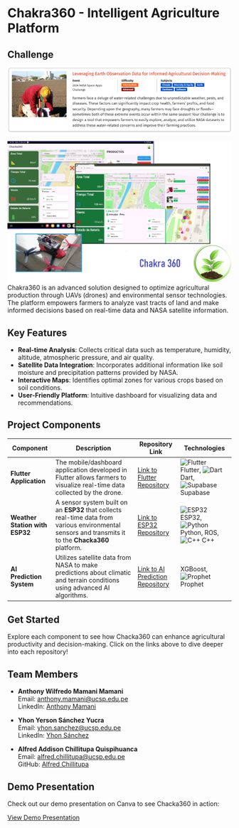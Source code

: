 # Chakra360 - Intelligent Agriculture Platform

## Challenge
![Chacka360 Challenge](/images/challenge.PNG)

![Chakra360 Challenge](/images/gooapp.jpg)
Chakra360 is an advanced solution designed to optimize agricultural production through UAVs (drones) and environmental sensor technologies. The platform empowers farmers to analyze vast tracts of land and make informed decisions based on real-time data and NASA satellite information.

## Key Features
- **Real-time Analysis**: Collects critical data such as temperature, humidity, altitude, atmospheric pressure, and air quality.
- **Satellite Data Integration**: Incorporates additional information like soil moisture and precipitation patterns provided by NASA.
- **Interactive Maps**: Identifies optimal zones for various crops based on soil conditions.
- **User-Friendly Platform**: Intuitive dashboard for visualizing data and recommendations.

## Project Components

| Component                                 | Description                                                                                       | Repository Link                                      | Technologies                                                                                                        |
|-------------------------------------------|---------------------------------------------------------------------------------------------------|-----------------------------------------------------|---------------------------------------------------------------------------------------------------------------------|
| **Flutter Application**                   | The mobile/dashboard application developed in Flutter allows farmers to visualize real-time data collected by the drone. | [Link to Flutter Repository](https://github.com/yysy001/NasaSpaceChallenge) | ![Flutter](https://img.icons8.com/color/48/000000/flutter.png) Flutter, ![Dart](https://img.icons8.com/color/48/000000/dart.png) Dart, ![Supabase](https://img.icons8.com/color/48/000000/supabase.png) Supabase |
| **Weather Station with ESP32**           | A sensor system built on an **ESP32** that collects real-time data from various environmental sensors and transmits it to the **Chacka360** platform. | [Link to ESP32 Repository](https://github.com/yysy001/NasaSpaceChallengeHard) | ![ESP32](https://img.icons8.com/color/48/000000/arduino.png) ESP32, ![Python](https://img.icons8.com/color/48/000000/python.png) Python,  ROS, ![C++](https://img.icons8.com/color/48/000000/c-plus-plus-logo.png) C++ |
| **AI Prediction System**                  | Utilizes satellite data from NASA to make predictions about climatic and terrain conditions using advanced AI algorithms. | [Link to AI Prediction Repository](https://github.com/yysy001/NasaSpaceChanllengeIA) |  XGBoost, ![Prophet](https://img.icons8.com/color/48/000000/artificial-intelligence.png) Prophet |

## Get Started
Explore each component to see how Chacka360 can enhance agricultural productivity and decision-making. Click on the links above to dive deeper into each repository!

## Team Members

- **Anthony Wilfredo Mamani Mamani**  
  Email: [anthony.mamani@ucsp.edu.pe](mailto:anthony.mamani@ucsp.edu.pe)  
  LinkedIn: [Anthony Mamani](https://linkedin.com/in/anthony-mamani-mamani-08768b1b4)

- **Yhon Yerson Sánchez Yucra**  
  Email: [yhon.sanchez@ucsp.edu.pe](mailto:yhon.sanchez@ucsp.edu.pe)  
  LinkedIn: [Yhon Sánchez](https://www.linkedin.com/in/yerson-sanchez)

- **Alfred Addison Chillitupa Quispihuanca**  
  Email: [alfred.chillitupa@ucsp.edu.pe](mailto:alfred.chillitupa@ucsp.edu.pe)  
  GitHub: [Alfred Chillitupa](https://github.com/Alfred-CQ)

## Demo Presentation
Check out our demo presentation on Canva to see Chacka360 in action:

[View Demo Presentation](https://www.canva.com/design/DAGSwj9u8FY/OsYKgevyE82RYvVIGhcdjg/view?utm_content=DAGSwj9u8FY&utm_campaign=designshare&utm_medium=link&utm_source=editor)
